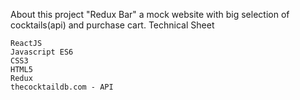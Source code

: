About this project
"Redux Bar" a mock website with big selection of cocktails(api) and purchase cart.
Technical Sheet

    ReactJS
    Javascript ES6
    CSS3
    HTML5
    Redux
    thecocktaildb.com - API
